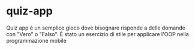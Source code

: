 # quiz-app
Quiz app è un semplice gioco dove bisognare risponde a delle domande con "Vero" o "Falso". È stato un esercizio di stile per applicare l'OOP nella programmazione mobile

